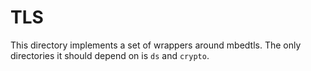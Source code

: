 # TLS

This directory implements a set of wrappers around mbedtls. The only directories
it should depend on is `ds` and `crypto`.
